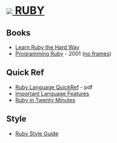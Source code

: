 # [![](https://www.ruby-lang.org/favicon.ico) RUBY](https://www.ruby-lang.org/en/)


Books
-----

* [Learn Ruby the Hard Way](http://learnrubythehardway.org/book/)
* [Programming Ruby](https://ruby-doc.com/docs/ProgrammingRuby/) - 2001 ([no frames](https://ruby-doc.org/docs/ruby-doc-bundle/ProgrammingRuby/book/index.html))


Quick Ref
---------

* [Ruby Language QuickRef](https://cheat-sheets.org/saved-copy/Ruby%20Language%20QuickRef.pdf) - pdf
* [Important Language Features](https://www.ruby-lang.org/en/documentation/ruby-from-other-languages/)
* [Ruby in Twenty Minutes](https://www.ruby-lang.org/en/documentation/quickstart/)


Style
-----
* [Ruby Style Guide](https://rubystyle.guide/)
